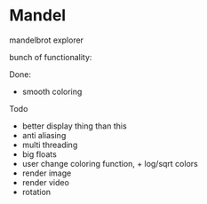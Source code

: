 # Mandel

mandelbrot explorer

bunch of functionality:

Done:
 - smooth coloring

Todo
 - better display thing than this
 - anti aliasing
 - multi threading
 - big floats
 - user change coloring function, + log/sqrt colors
 - render image
 - render video
 - rotation